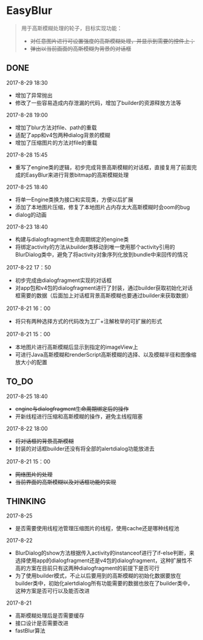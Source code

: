 # EasyBlur

> 用于高斯模糊处理的轮子，目标实现功能：
> - ~~对任意图片进行可设置强度的高斯模糊处理，并显示到需要的控件上；~~
> - ~~弹出以当前画面的高斯模糊为背景的对话框~~

## DONE
2017-8-29 18:30
- 增加了异常抛出
- 修改了一些容易造成内存泄漏的代码，增加了builder的资源释放方法等

2017-8-28 19:00
- 增加了blur方法对file、path的重载
- 适配了app和v4包两种dialog背景的模糊
- 增加了压缩图片的方法对file的重载

2017-8-28 15:45
- 重写了engine类的逻辑，初步完成背景高斯模糊的对话框，直接复用了前面完成的EasyBlur来进行背景bitmap的高斯模糊处理

2017-8-25 18:40
- 将单一Engine类换为接口和实现类，方便以后扩展
- 添加了本地图片压缩，修复了本地图片占内存太大高斯模糊时会oom的bug
- dialog的动画

2017-8-23 18:40
- 构建与dialogfragment生命周期绑定的engine类
- 将绑定activity的方法从builder类移动到唯一使用那个activity引用的BlurDialog类中，避免了将activity对象序列化放到bundle中来回传的情况

2017-8-22 17：50
- 初步完成由dialogfragment实现的对话框
- 对app包和v4包的dialogfragment进行了封装，通过builder获取初始化对话框需要的数据（后面加上对话框背景高斯模糊也要通过builder来获取数据）

2017-8-21 16：00
- 将只有两种选择方式的代码改为工厂+注解枚举的可扩展的形式

2017-8-21 15：00
- 本地图片进行高斯模糊后显示到指定的imageView上
- 可进行Java高斯模糊和renderScript高斯模糊的选择、以及模糊半径和图像缩放大小的配置

## TO_DO
2017-8-25 18:40
- ~~engine与dialogfragment生命周期绑定后的操作~~
- 开新线程进行压缩和高斯模糊的操作，避免主线程阻塞

2017-8-22 18:00
- ~~将对话框的背景高斯模糊~~
- 封装的对话框builder还没有将全部的alertdialog功能放进去

2017-8-21 15：00
- ~~网络图片的处理~~
- ~~当前界面的高斯模糊以及对话框功能的实现~~

## THINKING
2017-8-25
- 是否需要使用线程池管理压缩图片的线程，使用cache还是哪种线程池

2017-8-22
- BlurDialog的show方法根据传入activity的instanceof进行了if-else判断，来选择使用app的dialogfragment还是v4包的dialogfragment，这种扩展性不高的方案在目前只有这两种dialogfragment的前提下是否可行
- 为了使用builder模式，不止以后要用到的高斯模糊的初始化数据要放在builder类中，初始化alertdialog所有功能需要的数据也放在了builder类中，这种方案是否可行以及能否改进

2017-8-21
- 高斯模糊处理后是否需要缓存
- 接口设计是否需要改进
- fastBlur算法